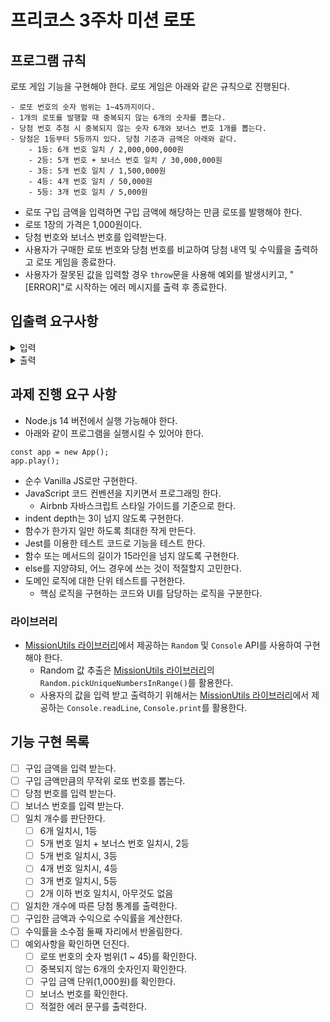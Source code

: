 # 프리코스 3주차 미션 로또
## 프로그램 규칙
로또 게임 기능을 구현해야 한다. 로또 게임은 아래와 같은 규칙으로 진행된다.

```
- 로또 번호의 숫자 범위는 1~45까지이다.
- 1개의 로또를 발행할 때 중복되지 않는 6개의 숫자를 뽑는다.
- 당첨 번호 추첨 시 중복되지 않는 숫자 6개와 보너스 번호 1개를 뽑는다.
- 당첨은 1등부터 5등까지 있다. 당첨 기준과 금액은 아래와 같다.
    - 1등: 6개 번호 일치 / 2,000,000,000원
    - 2등: 5개 번호 + 보너스 번호 일치 / 30,000,000원
    - 3등: 5개 번호 일치 / 1,500,000원
    - 4등: 4개 번호 일치 / 50,000원
    - 5등: 3개 번호 일치 / 5,000원
```

- 로또 구입 금액을 입력하면 구입 금액에 해당하는 만큼 로또를 발행해야 한다.
- 로또 1장의 가격은 1,000원이다.
- 당첨 번호와 보너스 번호를 입력받는다.
- 사용자가 구매한 로또 번호와 당첨 번호를 비교하여 당첨 내역 및 수익률을 출력하고 로또 게임을 종료한다.
- 사용자가 잘못된 값을 입력할 경우 `throw`문을 사용해 예외를 발생시키고, "[ERROR]"로 시작하는 에러 메시지를 출력 후 종료한다.

## 입출력 요구사항
<details>
<summary> 입력</summary>

- 로또 구입 금액을 입력 받는다. 구입 금액은 1,000원 단위로 입력 받으며 1,000원으로 나누어 떨어지지 않는 경우 예외 처리한다.

```
14000
```

- 당첨 번호를 입력 받는다. 번호는 쉼표(,)를 기준으로 구분한다.

```
1,2,3,4,5,6
```

- 보너스 번호를 입력 받는다.

```
7
```
</details>

<details>
<summary> 출력</summary>

- 발행한 로또 수량 및 번호를 출력한다. 로또 번호는 오름차순으로 정렬하여 보여준다.

```
8개를 구매했습니다.
[8, 21, 23, 41, 42, 43]
[3, 5, 11, 16, 32, 38]
[7, 11, 16, 35, 36, 44]
[1, 8, 11, 31, 41, 42]
[13, 14, 16, 38, 42, 45]
[7, 11, 30, 40, 42, 43]
[2, 13, 22, 32, 38, 45]
[1, 3, 5, 14, 22, 45]
```

- 당첨 내역을 출력한다.

```
3개 일치 (5,000원) - 1개
4개 일치 (50,000원) - 0개
5개 일치 (1,500,000원) - 0개
5개 일치, 보너스 볼 일치 (30,000,000원) - 0개
6개 일치 (2,000,000,000원) - 0개
```

- 수익률은 소수점 둘째 자리에서 반올림한다. (ex. 100.0%, 51.5%, 1,000,000.0%)

```
총 수익률은 62.5%입니다.
```

- 예외 상황 시 에러 문구를 출력해야 한다. 단, 에러 문구는 "[ERROR]"로 시작해야 한다.

```
[ERROR] 로또 번호는 1부터 45 사이의 숫자여야 합니다.
```
</details>

## 과제 진행 요구 사항
- Node.js 14 버전에서 실행 가능해야 한다.
- 아래와 같이 프로그램을 실행시킬 수 있어야 한다.
```
const app = new App();
app.play();
```
- 순수 Vanilla JS로만 구현한다.
- JavaScript 코드 컨벤션을 지키면서 프로그래밍 한다.
	- Airbnb 자바스크립트 스타일 가이드를 기준으로 한다.
- indent depth는 3이 넘지 않도록 구현한다.
- 함수가 한가지 일만 하도록 최대한 작게 만든다.
- Jest를 이용한 테스트 코드로 기능을 테스트 한다.
- 함수 또는 메서드의 길이가 15라인을 넘지 않도록 구현한다.
- else를 지양햐되, 어느 경우에 쓰는 것이 적절할지 고민한다.
- 도메인 로직에 대한 단위 테스트를 구현한다.
	- 핵심 로직을 구현하는 코드와 UI를 담당하는 로직을 구분한다.

### 라이브러리

- [MissionUtils 라이브러리](https://github.com/woowacourse-projects/javascript-mission-utils#mission-utils)에서 제공하는 `Random` 및 `Console` API를 사용하여 구현해야 한다.
  - Random 값 추출은 [MissionUtils 라이브러리](https://github.com/woowacourse-projects/javascript-mission-utils#mission-utils)의 `Random.pickUniqueNumbersInRange()`를 활용한다.
  - 사용자의 값을 입력 받고 출력하기 위해서는 [MissionUtils 라이브러리](https://github.com/woowacourse-projects/javascript-mission-utils#mission-utils)에서 제공하는 `Console.readLine`, `Console.print`를 활용한다.


## 기능 구현 목록
- [ ] 구입 금액을 입력 받는다.
- [ ] 구입 금액만큼의 무작위 로또 번호를 뽑는다.
- [ ] 당첨 번호를 입력 받는다.
- [ ] 보너스 번호를 입력 받는다.
- [ ] 일치 개수를 판단한다.
	- [ ] 6개 일치시, 1등
	- [ ] 5개 번호 일치 + 보너스 번호 일치시, 2등
	- [ ] 5개 번호 일치시, 3등
	- [ ] 4개 번호 일치시, 4등
	- [ ] 3개 번호 일치시, 5등
	- [ ] 2개 이하 번호 일치시, 아무것도 없음
- [ ] 일치한 개수에 따른 당첨 통계를 출력한다.
- [ ] 구입한 금액과 수익으로 수익률을 계산한다.
- [ ] 수익률을 소수점 둘째 자리에서 반올림한다.
- [ ] 예외사항을 확인하면 던진다.
	- [ ] 로또 번호의 숫자 범위(1 ~ 45)를 확인한다.
	- [ ] 중복되지 않는 6개의 숫자인지 확인한다.
	- [ ] 구입 금액 단위(1,000원)를 확인한다.
	- [ ] 보너스 번호를 확인한다.
	- [ ] 적절한 에러 문구를 출력한다.
